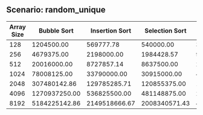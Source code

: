 ## Scenario: random_unique
| Array Size | Bubble Sort | Insertion Sort | Selection Sort | Heap Sort | Shell Sort | Merge Sort | Quick Sort |
| --- | --- | --- | --- | --- | --- | --- | --- |
| 128 | 1204500.00 | 569777.78 | 540000.00 | 397428.57 | 222333.33 | 292333.33 | 173625.00 |
| 256 | 4679375.00 | 2198000.00 | 1984428.57 | 913625.00 | 571555.56 | 604333.33 | 371750.00 |
| 512 | 20016000.00 | 8727857.14 | 8637500.00 | 2044857.14 | 1573625.00 | 1317000.00 | 817571.43 |
| 1024 | 78008125.00 | 33790000.00 | 30915000.00 | 4175333.33 | 4113833.33 | 2858400.00 | 1699857.14 |
| 2048 | 307480142.86 | 129785285.71 | 120855375.00 | 10358142.86 | 11978285.71 | 6033166.67 | 3894875.00 |
| 4096 | 1270937250.00 | 536825500.00 | 481148875.00 | 22257142.86 | 38561500.00 | 12429800.00 | 8371888.89 |
| 8192 | 5184225142.86 | 2149518666.67 | 2008340571.43 | 47201600.00 | 81286000.00 | 25941857.14 | 18405600.00 |

